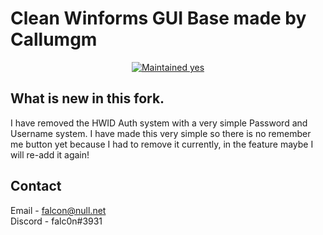 # Clean Winforms GUI Base made by Callumgm

<p align="center">
  <a href="https://github.com/Callumgm/Discord-Worm/graphs/commit-activity">
    <img src="https://img.shields.io/badge/maintained-yes-success?style=flat-square" alt="Maintained yes" />
  </a>
</p>

## What is new in this fork.
I have removed the HWID Auth system with a very simple Password and Username system.
I have made this very simple so there is no remember me button yet because I had to remove it currently, in the feature maybe I will re-add it again!

## Contact
Email - falcon@null.net
<br>
Discord - falc0n#3931
